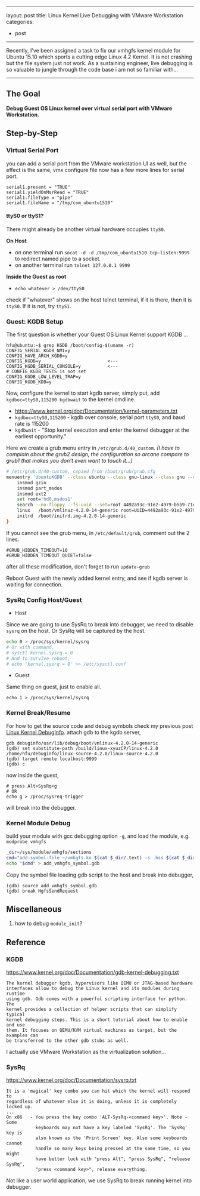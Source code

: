 * * *

layout: post
title: Linux Kernel Live Debugging with VMware Workstation
categories:

-   post

* * *

Recently, I've been assigned a task to fix our vmhgfs kernel module for Ubuntu 15.10
which sports a cutting edge Linux 4.2 Kernel. It is not crashing but the file system
just not work. As a sustaining engineer, live debugging is so valuable to jungle through
the code base i am not so familiar with...

* * *

## The Goal

 **Debug Guest OS Linux kernel over virtual serial port with VMware Workstation.**

## Step-by-Step

### Virtual Serial Port

you can add a serial port from the VMware workstation UI as well, but the effect
is the same, vmx configure file now has a few more lines for serial port.

```text
serial1.present = "TRUE"
serial1.yieldOnMsrRead = "TRUE"
serial1.fileType = "pipe"
serial1.fileName = "/tmp/com_ubuntu1510"
```

#### ttyS0 or ttyS1?

There might already be another virtual hardware occupies `ttyS0`.

**On Host**

-   on one terminal run `socat -d -d /tmp/com_ubuntu1510 tcp-listen:9999` to redirect named pipe to a socket.
-   on another terminal run `telnet 127.0.0.1 9999`

**Inside the Guest as root**

-   `echo whatever > /dev/ttyS0`

check if "whatever" shows on the host telnet terminal, if it is there, then it is `ttyS0`. If it is not, try `ttyS1`.

### Guest: KGDB Setup

The first question is whether your Guest OS Linux Kernel support KGDB ...

```text
hfu@ubuntu:~$ grep KGDB /boot/config-$(uname -r)
CONFIG_SERIAL_KGDB_NMI=y
CONFIG_HAVE_ARCH_KGDB=y
CONFIG_KGDB=y                         <---
CONFIG_KGDB_SERIAL_CONSOLE=y          <---
# CONFIG_KGDB_TESTS is not set
CONFIG_KGDB_LOW_LEVEL_TRAP=y
CONFIG_KGDB_KDB=y
```

Now, configure the kernel to start kgdb server, simply put, add `kgdboc=ttyS0,115200 kgdbwait` to the kernel cmdline.

-   <https://www.kernel.org/doc/Documentation/kernel-parameters.txt>
-   `kgdboc=ttyS0,115200` - kgdb over console, serial port `ttyS0`, and baud rate is 115200
-   `kgdbwait` - "Stop kernel execution and enter the 			kernel debugger at the earliest opportunity."

Here we create a grub menu entry in `/etc/grub.d/40_custom`.
_(I have to complain about the grub2 design, the configuration so arcane compare to grub1 that makes you don't even want to touch it...)_

```bash
# /etc/grub.d/40-custom, copied from /boot/grub/grub.cfg
menuentry 'UbuntuKGDB' --class ubuntu --class gnu-linux --class gnu --class os $menuentry_id_option 'gnulinux-simple-4492a93c-91e2-4979-b5b9-71e32901511c' {
	insmod gzio
	insmod part_msdos
	insmod ext2
	set root='hd0,msdos1'
	search --no-floppy --fs-uuid --set=root 4492a93c-91e2-4979-b5b9-71e32901511c
	linux	/boot/vmlinuz-4.2.0-14-generic root=UUID=4492a93c-91e2-4979-b5b9-71e32901511c ro find_preseed=/preseed.cfg auto noprompt priority=critical locale=en_US kgdboc=ttyS0,115200 kgdbwait
	initrd	/boot/initrd.img-4.2.0-14-generic
}
```

If you cannot see the grub menu, in `/etc/default/grub`, comment out the 2 lines.

    #GRUB_HIDDEN_TIMEOUT=10
    #GRUB_HIDDEN_TIMEOUT_QUIET=false

after all these modification, don't forget to run `update-grub`

Reboot Guest with the newly added kernel entry, and see if kgdb server is waiting for connection.

### SysRq Config Host/Guest

-   Host

Since we are going to use SysRq to break into debugger, we need to
disable `sysrq` on the host. Or SysRq will be captured by the host.

```bash
echo 0 > /proc/sys/kernel/sysrq
# Or with command,
# sysctl kernel.sysrq = 0
# And to survive reboot,
# echo 'kernel.sysrq = 0' >> /etc/sysctl.conf
```

-   Guest

Same thing on guest, just to enable all.

    echo 1 > /proc/sys/kernel/sysrq

### Kernel Break/Resume

For how to get the source code and debug symbols check my previous post
[Linux Kernel DebugInfo](/post/2015/08/31/linux-kernel-dbuginfo.html). 
attach gdb to the kgdb server,

    gdb debuginfo/usr/lib/debug/boot/vmlinux-4.2.0-14-generic
    (gdb) set substitute-path /build/linux-xyuzCP/linux-4.2.0 /home/hfu/debuginfo/linux-source-4.2.0/linux-source-4.2.0
    (gdb) target remote localhost:9999
    (gdb) c

now inside the guest,

    # press Alt+SysRq+g
    # OR
    echo g > /proc/sysreq-trigger

will break into the debugger.

### Kernel Module Debug

build your module with gcc debugging option `-g`, and load the module, e.g. `modprobe vmhgfs`

```bash
_dir=/sys/module/vmhgfs/sections
cmd="add-symbol-file ~/vmhgfs.ko $(cat $_dir/.text) -s .bss $(cat $_dir/.bss) -s .data $(cat $_dir/.data)"
echo "$cmd" > add_vmhgfs_symbol.gdb
```

Copy the symbol file loading gdb script to the host and break into debugger,

    (gdb) source add_vmhgfs_symbol.gdb
    (gdb) break HgfsSendRequest

## Miscellaneous

1.  how to debug `module_init`?

## Reference

### KGDB

<https://www.kernel.org/doc/Documentation/gdb-kernel-debugging.txt>

    The kernel debugger kgdb, hypervisors like QEMU or JTAG-based hardware
    interfaces allow to debug the Linux kernel and its modules during runtime
    using gdb. Gdb comes with a powerful scripting interface for python. The
    kernel provides a collection of helper scripts that can simplify typical
    kernel debugging steps. This is a short tutorial about how to enable and use
    them. It focuses on QEMU/KVM virtual machines as target, but the examples can
    be transferred to the other gdb stubs as well.

I actually use VMware Workstation as the virtualization solution...

### SysRq

<https://www.kernel.org/doc/Documentation/sysrq.txt>

    It is a 'magical' key combo you can hit which the kernel will respond to
    regardless of whatever else it is doing, unless it is completely locked up.
    ...
    On x86   - You press the key combo 'ALT-SysRq-<command key>'. Note - Some
               keyboards may not have a key labeled 'SysRq'. The 'SysRq' key is
               also known as the 'Print Screen' key. Also some keyboards cannot
               handle so many keys being pressed at the same time, so you might
               have better luck with "press Alt", "press SysRq", "release SysRq",
               "press <command key>", release everything.

Not like a user world application, we use SysRq to break running kernel into debugger.

